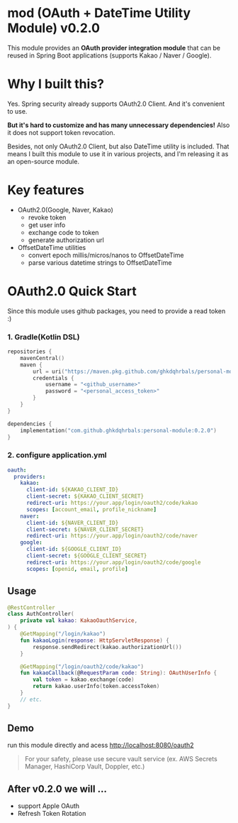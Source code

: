 # mod (OAuth + DateTime Utility Module) v0.2.0

This module provides an **OAuth provider integration module** that can be reused in Spring Boot applications (supports Kakao / Naver / Google).

# Why I built this?

Yes. Spring security already supports OAuth2.0 Client. And it's convenient to use. 

**But it's hard to customize and has many unnecessary dependencies!** Also it does not support token revocation.

Besides, not only OAuth2.0 Client, but also DateTime utility is included. That means I built this module to use it in various projects, and I'm releasing it as an open-source module. 

# Key features

* OAuth2.0(Google, Naver, Kakao)
  * revoke token
  * get user info
  * exchange code to token
  * generate authorization url
* OffsetDateTime utilities
  * convert epoch millis/micros/nanos to OffsetDateTime
  * parse various datetime strings to OffsetDateTime

# OAuth2.0 Quick Start

Since this module uses github packages, you need to provide a read token :)

### 1. Gradle(Kotlin DSL)

```kotlin
repositories {
    mavenCentral()
    maven {
        url = uri("https://maven.pkg.github.com/ghkdqhrbals/personal-module")
        credentials {
            username = "<github_username>"
            password = "<personal_access_token>"
        }
    }
}

dependencies {
    implementation("com.github.ghkdqhrbals:personal-module:0.2.0")
}
```

### 2. configure application.yml

```yaml
oauth:
  providers:
    kakao:
      client-id: ${KAKAO_CLIENT_ID}
      client-secret: ${KAKAO_CLIENT_SECRET}
      redirect-uri: https://your.app/login/oauth2/code/kakao
      scopes: [account_email, profile_nickname]
    naver:
      client-id: ${NAVER_CLIENT_ID}
      client-secret: ${NAVER_CLIENT_SECRET}
      redirect-uri: https://your.app/login/oauth2/code/naver
    google:
      client-id: ${GOOGLE_CLIENT_ID}
      client-secret: ${GOOGLE_CLIENT_SECRET}
      redirect-uri: https://your.app/login/oauth2/code/google
      scopes: [openid, email, profile]
```


## Usage

```kotlin
@RestController
class AuthController(
    private val kakao: KakaoOauthService,
) {
    @GetMapping("/login/kakao")
    fun kakaoLogin(response: HttpServletResponse) {
        response.sendRedirect(kakao.authorizationUrl())
    }

    @GetMapping("/login/oauth2/code/kakao")
    fun kakaoCallback(@RequestParam code: String): OAuthUserInfo {
        val token = kakao.exchange(code)
        return kakao.userInfo(token.accessToken)
    }
    // etc.
}
```

## Demo

run this module directly and acess [http://localhost:8080/oauth2](http://localhost:8080/oauth2)

> For your safety, please use secure vault service (ex. AWS Secrets Manager, HashiCorp Vault, Doppler, etc.)

## After v0.2.0 we will ...
- support Apple OAuth
- Refresh Token Rotation


